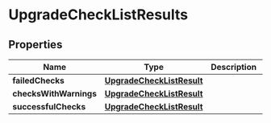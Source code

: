 # UpgradeCheckListResults

## Properties
Name | Type | Description | Notes
------------ | ------------- | ------------- | -------------
**failedChecks** | [**UpgradeCheckListResult**](UpgradeCheckListResult.md) |  |  [optional]
**checksWithWarnings** | [**UpgradeCheckListResult**](UpgradeCheckListResult.md) |  |  [optional]
**successfulChecks** | [**UpgradeCheckListResult**](UpgradeCheckListResult.md) |  |  [optional]
